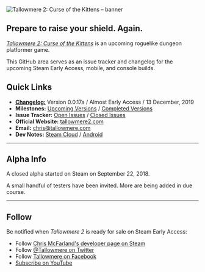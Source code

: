 ![Tallowmere 2: Curse of the Kittens – banner](https://i.imgur.com/78YrV6R.jpg)

## Prepare to raise your shield. Again.

[_Tallowmere 2: Curse of the Kittens_](https://www.tallowmere2.com/) is an upcoming roguelike dungeon platformer game.

This GitHub area serves as an issue tracker and changelog for the upcoming Steam Early Access, mobile, and console builds.

## Quick Links
- [**Changelog:**](https://github.com/ChrisNZL/Tallowmere2/wiki/Changelog) Version 0.0.17a / Almost Early Access / 13 December, 2019
- **Milestones:** [Upcoming Versions](https://github.com/ChrisNZL/Tallowmere2/milestones) / [Completed Versions](https://github.com/ChrisNZL/Tallowmere2/milestones?state=closed)
- **Issue Tracker:** [Open Issues](https://github.com/ChrisNZL/Tallowmere2/issues) / [Closed Issues](https://github.com/ChrisNZL/Tallowmere2/issues?q=is%3Aissue+is%3Aclosed)
- **Official Website:** [tallowmere2.com](https://www.tallowmere2.com)
- **Email:** [chris@tallowmere.com](mailto:chris@tallowmere.com)
- **Dev Notes:** [Steam Cloud](https://github.com/ChrisNZL/Tallowmere2/wiki/Dev:-Steam-Cloud-notes) / [Android](https://github.com/ChrisNZL/Tallowmere2/wiki/Dev:-Android-notes)

---

## Alpha Info

A closed alpha started on Steam on September 22, 2018.

A small handful of testers have been invited. More are being added in due course.

---

## Follow

Be notified when _Tallowmere 2_ is ready for sale on Steam Early Access:

- Follow [Chris McFarland's developer page on Steam](https://store.steampowered.com/dev/cmcfarland/)
- Follow [@Tallowmere on Twitter](https://twitter.com/Tallowmere)
- Follow [Tallowmere on Facebook](https://www.facebook.com/Tallowmere)
- [Subscribe on YouTube](https://www.youtube.com/channel/UCVwyGHj3-i0Ll1WTftM16Wg)
